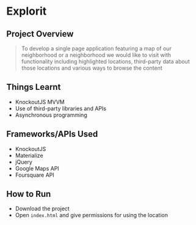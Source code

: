 # Explorit

## Project Overview

> To develop a single page application featuring a map of our neighborhood or a neighborhood we would like to visit with functionality including highlighted locations, third-party data about those locations and various ways to browse the content

## Things Learnt

* KnockoutJS MVVM
* Use of third-party libraries and APIs
* Asynchronous programming

## Frameworks/APIs Used

* KnockoutJS
* Materialize
* jQuery
* Google Maps API
* Foursquare API

## How to Run

* Download the project
* Open `index.html` and give permissions for using the location